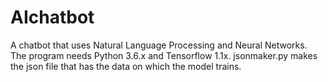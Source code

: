 # AIchatbot
A chatbot that uses Natural Language Processing and Neural Networks.
The program needs Python 3.6.x and Tensorflow 1.1x.
jsonmaker.py makes the json file that has the data on which the model trains.
